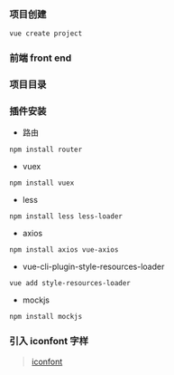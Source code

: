 ### 项目创建
```
vue create project
```
### 前端 front end
### 项目目录
### 插件安装
* 路由
```
npm install router
```
* vuex
```
npm install vuex
```
* less
```
npm install less less-loader
```
* axios
```
npm install axios vue-axios
```
* vue-cli-plugin-style-resources-loader
```
vue add style-resources-loader
```
* mockjs
```
npm install mockjs
```
### 引入 iconfont 字样
> [iconfont](http://www.iconfont.cn/)
